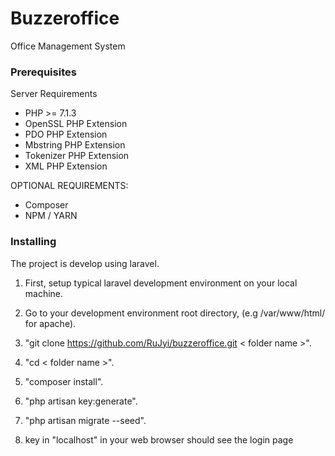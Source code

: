 # Buzzeroffice

Office Management System

### Prerequisites

Server Requirements
- PHP >= 7.1.3
- OpenSSL PHP Extension
- PDO PHP Extension
- Mbstring PHP Extension
- Tokenizer PHP Extension
- XML PHP Extension

OPTIONAL REQUIREMENTS:
- Composer
- NPM / YARN

### Installing

The project is develop using laravel.

1. First, setup typical laravel development environment on your local machine.

2. Go to your development environment root directory, (e.g /var/www/html/ for apache).

3. "git clone https://github.com/RuJyi/buzzeroffice.git < folder name >".

4. "cd < folder name >".

5. "composer install".

6. "php artisan key:generate".

7. "php artisan migrate --seed".

8. key in "localhost" in your web browser should see the login page


